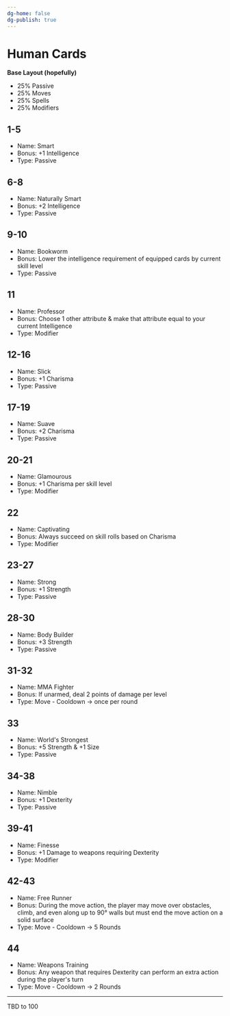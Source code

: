 ```yaml
---
dg-home: false
dg-publish: true
---
```


# Human Cards

**Base Layout (hopefully)**
- 25% Passive
- 25% Moves
- 25% Spells
- 25% Modifiers

## 1-5

- Name: Smart
- Bonus: +1 Intelligence
- Type: Passive

## 6-8

- Name: Naturally Smart
- Bonus: +2 Intelligence
- Type: Passive

## 9-10

- Name: Bookworm
- Bonus: Lower the intelligence requirement of equipped cards by current skill level
- Type: Passive

## 11

- Name: Professor
- Bonus: Choose 1 other attribute & make that attribute equal to your current Intelligence
- Type: Modifier

## 12-16

- Name: Slick
- Bonus: +1 Charisma
- Type: Passive

## 17-19

- Name: Suave
- Bonus: +2 Charisma
- Type: Passive

## 20-21

- Name: Glamourous
- Bonus: +1 Charisma per skill level
- Type: Modifier

## 22

- Name: Captivating
- Bonus: Always succeed on skill rolls based on Charisma
- Type: Modifier

## 23-27

- Name: Strong
- Bonus: +1 Strength
- Type: Passive

## 28-30

- Name: Body Builder
- Bonus: +3 Strength
- Type: Passive

## 31-32

- Name: MMA Fighter
- Bonus: If unarmed, deal 2 points of damage per level
- Type: Move - Cooldown -> once per round

## 33

- Name: World's Strongest
- Bonus: +5 Strength & +1 Size
- Type: Passive

## 34-38

- Name: Nimble
- Bonus: +1 Dexterity
- Type: Passive

## 39-41

- Name: Finesse
- Bonus: +1 Damage to weapons requiring Dexterity
- Type: Modifier

## 42-43

- Name: Free Runner
- Bonus: During the move action, the player may move over obstacles, climb, and even along up to 90° walls but must end the move action on a solid surface
- Type: Move - Cooldown -> 5 Rounds

## 44

- Name: Weapons Training
- Bonus: Any weapon that requires Dexterity can perform an extra action during the player's turn
- Type: Move - Cooldown -> 2 Rounds

---

TBD to 100

